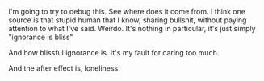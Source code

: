 I'm going to try to debug this. See where does it come from.
I think one source is that stupid human that I know, sharing bullshit, without paying attention to what I've said. Weirdo.
It's nothing in particular, it's just simply "ignorance is bliss"

And how blissful ignorance is. It's my fault for caring too much.

And the after effect is, loneliness.

